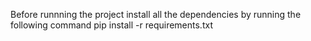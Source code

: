 Before runnning the project install all the dependencies by running the following command
pip install -r requirements.txt
